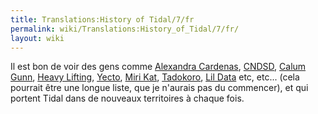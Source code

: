 ```yaml
---
title: Translations:History of Tidal/7/fr
permalink: wiki/Translations:History_of_Tidal/7/fr/
layout: wiki
---
```


Il est bon de voir des gens comme [Alexandra
Cardenas](https://cargocollective.com/tiemposdelruido),
[CNDSD](https://vimeo.com/cndsd), [Calum
Gunn](http://www.calumgunn.com/), [Heavy
Lifting](https://heavy-lifting.github.io/),
[Yecto](https://yecto.github.io/), [Miri
Kat](https://mirikat.bandcamp.com/releases),
[Tadokoro](http://twitter.com/tadokoro), [Lil
Data](http://lildata.co.uk) etc, etc... (cela pourrait être une longue
liste, que je n'aurais pas du commencer), et qui portent Tidal dans de
nouveaux territoires à chaque fois.
